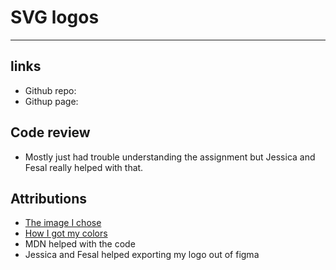 # SVG logos

---

## links
- Github repo: 
- Githup page: 

## Code review
- Mostly just had trouble understanding the assignment but Jessica and Fesal really helped with that.

## Attributions
- [The image I chose](https://www.onlygfx.com/spiral-circle-logo-template-psd/)
- [How I got my colors](https://www.google.ca/search?q=color+picker&sxsrf=AOaemvKBSTA1xOkxsWZTf87y584xBTEHIQ%3A1633756646621&ei=5iVhYeS3JdPZ9APKh7WoBg&oq=color+picker&gs_lcp=Cgdnd3Mtd2l6EAEYADIECCMQJzIECCMQJzIECCMQJzIFCAAQkQIyCwguEIAEELEDEIMBMggIABCABBCxAzIICAAQgAQQsQMyCAguEIAEELEDMggIABCABBCxAzIFCAAQgAQ6CggjEK4CELADECc6BwgjEOoCECc6BwguEOoCECc6DAgjECcQnQIQRhCAAjoOCC4QgAQQsQMQxwEQowI6CgguEMcBENEDECc6CwgAEIAEELEDEIMBOg4ILhCABBCxAxDHARDRA0oECEEYAVCNHlj_J2CVNGgEcAB4AoABrAWIAa0RkgELMC4xLjAuMi4wLjKYAQCgAQGwAQrIAQHAAQE&sclient=gws-wiz)
- MDN helped with the code
- Jessica and Fesal helped exporting my logo out of figma
